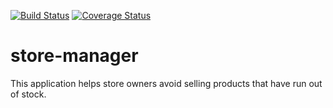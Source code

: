 [![Build Status](https://travis-ci.org/mwinel/store-manager.svg?branch=develop)](https://travis-ci.org/mwinel/store-manager)   [![Coverage Status](https://coveralls.io/repos/github/mwinel/store-manager/badge.svg?branch=ch-coveralls-161271860)](https://coveralls.io/github/mwinel/store-manager?branch=develop)

# store-manager
This application helps store owners avoid selling products that have run out of stock.
